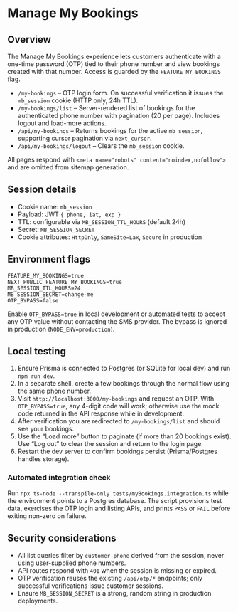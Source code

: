 # Manage My Bookings

## Overview
The Manage My Bookings experience lets customers authenticate with a one-time password (OTP) tied to their phone number and view bookings created with that number. Access is guarded by the `FEATURE_MY_BOOKINGS` flag.

* `/my-bookings` – OTP login form. On successful verification it issues the `mb_session` cookie (HTTP only, 24h TTL).
* `/my-bookings/list` – Server-rendered list of bookings for the authenticated phone number with pagination (20 per page). Includes logout and load-more actions.
* `/api/my-bookings` – Returns bookings for the active `mb_session`, supporting cursor pagination via `next_cursor`.
* `/api/my-bookings/logout` – Clears the `mb_session` cookie.

All pages respond with `<meta name="robots" content="noindex,nofollow">` and are omitted from sitemap generation.

## Session details
* Cookie name: `mb_session`
* Payload: JWT `{ phone, iat, exp }`
* TTL: configurable via `MB_SESSION_TTL_HOURS` (default 24h)
* Secret: `MB_SESSION_SECRET`
* Cookie attributes: `HttpOnly`, `SameSite=Lax`, `Secure` in production

## Environment flags
```
FEATURE_MY_BOOKINGS=true
NEXT_PUBLIC_FEATURE_MY_BOOKINGS=true
MB_SESSION_TTL_HOURS=24
MB_SESSION_SECRET=change-me
OTP_BYPASS=false
```

Enable `OTP_BYPASS=true` in local development or automated tests to accept any OTP value without contacting the SMS provider. The bypass is ignored in production (`NODE_ENV=production`).

## Local testing
1. Ensure Prisma is connected to Postgres (or SQLite for local dev) and run `npm run dev`.
2. In a separate shell, create a few bookings through the normal flow using the same phone number.
3. Visit `http://localhost:3000/my-bookings` and request an OTP. With `OTP_BYPASS=true`, any 4-digit code will work; otherwise use the mock code returned in the API response while in development.
4. After verification you are redirected to `/my-bookings/list` and should see your bookings.
5. Use the “Load more” button to paginate (if more than 20 bookings exist). Use “Log out” to clear the session and return to the login page.
6. Restart the dev server to confirm bookings persist (Prisma/Postgres handles storage).

### Automated integration check
Run `npx ts-node --transpile-only tests/myBookings.integration.ts` while the environment points to a Postgres database. The script provisions test data, exercises the OTP login and listing APIs, and prints `PASS` or `FAIL` before exiting non-zero on failure.

## Security considerations
* All list queries filter by `customer_phone` derived from the session, never using user-supplied phone numbers.
* API routes respond with `401` when the session is missing or expired.
* OTP verification reuses the existing `/api/otp/*` endpoints; only successful verifications issue customer sessions.
* Ensure `MB_SESSION_SECRET` is a strong, random string in production deployments.
